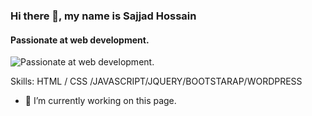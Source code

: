 ### Hi there 👋, my name is Sajjad Hossain
#### Passionate at web development.
![Passionate at web development.](https://scontent.fcgp27-1.fna.fbcdn.net/v/t39.30808-6/242414275_1356129431450296_2711313370304751524_n.png?_nc_cat=110&ccb=1-5&_nc_sid=e3f864&_nc_ohc=x80d2fHlQrgAX9Miht-&tn=9njLxwT6XVt3RatK&_nc_ht=scontent.fcgp27-1.fna&oh=afc6e330c6077e053f9acd80f106d460&oe=614BE0EE)


Skills:  HTML / CSS /JAVASCRIPT/JQUERY/BOOTSTARAP/WORDPRESS

- 🔭 I’m currently working on this page. 




